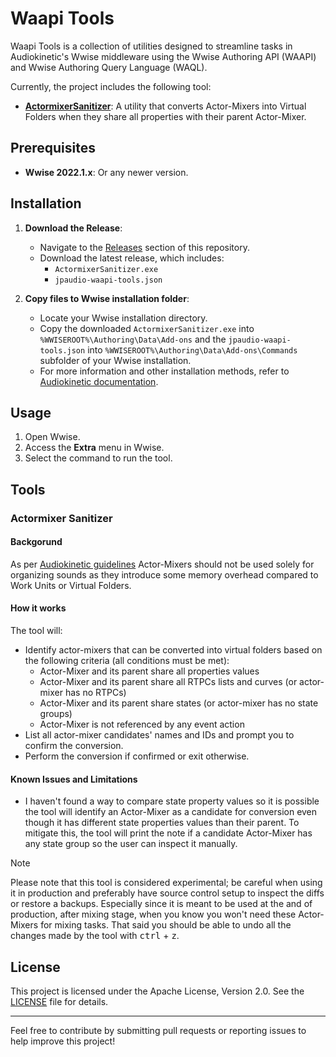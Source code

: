 # Waapi Tools

Waapi Tools is a collection of utilities designed to streamline tasks in Audiokinetic's Wwise middleware using the Wwise Authoring API (WAAPI) and Wwise Authoring Query Language (WAQL).

Currently, the project includes the following tool:

- **[ActormixerSanitizer](https://github.com/jaku5/waapi-tools#actormixer-sanitizer)**: A utility that converts Actor-Mixers into Virtual Folders when they share all properties with their parent Actor-Mixer.

## Prerequisites

- **Wwise 2022.1.x**: Or any newer version.

## Installation

1. **Download the Release**:
   - Navigate to the [Releases](https://github.com/jaku5/waapi-tools/releases) section of this repository.
   - Download the latest release, which includes:
     - `ActormixerSanitizer.exe`
     - `jpaudio-waapi-tools.json`

2. **Copy files to Wwise installation folder**:
   - Locate your Wwise installation directory.
   - Copy the downloaded `ActormixerSanitizer.exe` into `%WWISEROOT%\Authoring\Data\Add-ons` and the `jpaudio-waapi-tools.json` into `%WWISEROOT%\Authoring\Data\Add-ons\Commands` subfolder of your Wwise installation.
   - For more information and other installation methods, refer to [Audiokinetic documentation](https://www.audiokinetic.com/en/public-library/2022.1.18_8567/?source=SDK&id=defining_custom_commands.html).

## Usage

1. Open Wwise.
2. Access the **Extra** menu in Wwise.
3. Select the command to run the tool.

## Tools
### Actormixer Sanitizer
#### Backgorund
As per [Audiokinetic guidelines](https://www.audiokinetic.com/en/public-library/2022.1.18_8567/?source=SDK&id=goingfurther_optimizingmempools_reducing_memory.html) Actor-Mixers should not be used solely for organizing sounds as they introduce some memory overhead compared to Work Units or Virtual Folders.

#### How it works
The tool will:
- Identify actor-mixers that can be converted into virtual folders based on the following criteria (all conditions must be met):
	- Actor-Mixer and its parent share all properties values
	- Actor-Mixer and its parent share all RTPCs lists and curves (or actor-mixer has no RTPCs)
	- Actor-Mixer and its parent share states (or actor-mixer has no state groups)
	- Actor-Mixer is not referenced by any event action
- List all actor-mixer candidates' names and IDs and prompt you to confirm the conversion.
- Perform the conversion if confirmed or exit otherwise.
#### Known Issues and Limitations 
- I haven't found a way to compare state property values so it is possible the tool will identify an Actor-Mixer as a candidate for conversion even though it has different state properties values than their parent. To mitigate this, the tool will print the note if a candidate Actor-Mixer has any state group so the user can inspect it manually.
> [!NOTE]
> Please note that this tool is considered experimental; be careful when using it in production and preferably have source control setup to inspect the diffs or restore a backups. Especially since it is meant to be used at the and of production, after mixing stage, when you know you won't need these Actor-Mixers for mixing tasks. That said you should be able to undo all the changes made by the tool with <kbd>ctrl</kbd> + <kbd>z</kbd>.

## License

This project is licensed under the Apache License, Version 2.0. See the [LICENSE](LICENSE) file for details.

---

Feel free to contribute by submitting pull requests or reporting issues to help improve this project!
